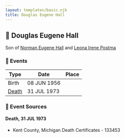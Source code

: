 ```yaml
---
layout: templates/basic.njk
title: Douglas Eugene Hall
---
```

## 🔵 Douglas Eugene Hall

Son of [Norman Eugene Hall](/people/1/13152600) and [Leona Irene Postma](/people/9/94687680)

### 📆 Events

Type | Date | Place
------ | ------ | ------
Birth | 08 JUN 1956 |
[Death](#event-6ca63b83-d785-4d7d-bb80-9c77b9b79a28) | 31 JUL 1973 |

### 📰 Event Sources

#### <a id="event-6ca63b83-d785-4d7d-bb80-9c77b9b79a28"></a> Death, 31 JUL 1973
* Kent County, Michigan Death Certificates  - 133453
